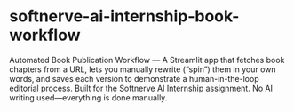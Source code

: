 # softnerve-ai-internship-book-workflow
Automated Book Publication Workflow — A Streamlit app that fetches book chapters from a URL, lets you manually rewrite (“spin”) them in your own words, and saves each version to demonstrate a human-in-the-loop editorial process. Built for the Softnerve AI Internship assignment. No AI writing used—everything is done manually.
